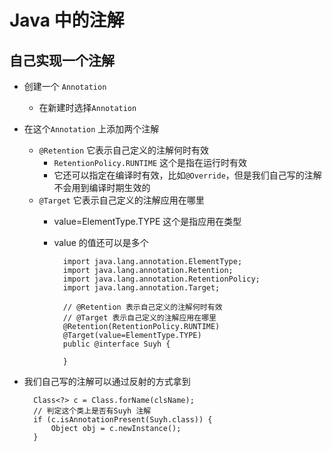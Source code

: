 # Java 中的注解

## 自己实现一个注解
- 创建一个 `Annotation` 
	- 在新建时选择`Annotation`
- 在这个`Annotation` 上添加两个注解
	- `@Retention` 它表示自己定义的注解何时有效
		- `RetentionPolicy.RUNTIME` 这个是指在运行时有效
		- 它还可以指定在编译时有效，比如`@Override`，但是我们自己写的注解不会用到编译时期生效的
	- `@Target` 它表示自己定义的注解应用在哪里
		- value=ElementType.TYPE 这个是指应用在类型
		- value 的值还可以是多个

				import java.lang.annotation.ElementType;
				import java.lang.annotation.Retention;
				import java.lang.annotation.RetentionPolicy;
				import java.lang.annotation.Target;
				
				// @Retention 表示自己定义的注解何时有效
				// @Target 表示自己定义的注解应用在哪里
				@Retention(RetentionPolicy.RUNTIME)
				@Target(value=ElementType.TYPE)
				public @interface Suyh {
				
				}
- 我们自己写的注解可以通过反射的方式拿到

		Class<?> c = Class.forName(clsName);
		// 判定这个类上是否有Suyh 注解
		if (c.isAnnotationPresent(Suyh.class)) {
			Object obj = c.newInstance();
		}